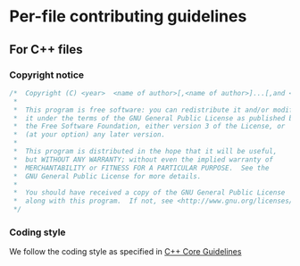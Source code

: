 # Per-file contributing guidelines

## For C++ files
### Copyright notice
```C++
/*  Copyright (C) <year>  <name of author>[,<name of author>]...[,and <name of author>]
 *
 *  This program is free software: you can redistribute it and/or modify
 *  it under the terms of the GNU General Public License as published by
 *  the Free Software Foundation, either version 3 of the License, or
 *  (at your option) any later version.
 *
 *  This program is distributed in the hope that it will be useful,
 *  but WITHOUT ANY WARRANTY; without even the implied warranty of
 *  MERCHANTABILITY or FITNESS FOR A PARTICULAR PURPOSE.  See the
 *  GNU General Public License for more details.
 *
 *  You should have received a copy of the GNU General Public License
 *  along with this program.  If not, see <http://www.gnu.org/licenses/>.
 */
```

### Coding style
We follow the coding style as specified in [C++ Core Guidelines](http://isocpp.github.io/CppCoreGuidelines/CppCoreGuidelines)
